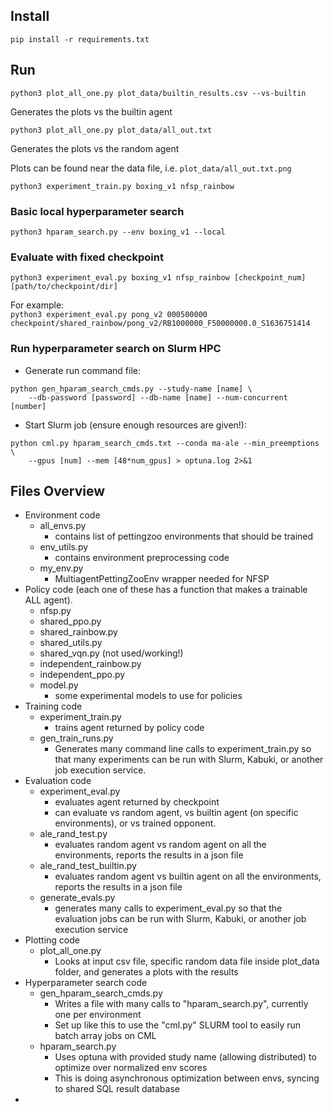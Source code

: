 ## Install

```
pip install -r requirements.txt 
```

## Run

```
python3 plot_all_one.py plot_data/builtin_results.csv --vs-builtin
```

Generates the plots vs the builtin agent

```
python3 plot_all_one.py plot_data/all_out.txt  
```

Generates the plots vs the random agent

Plots can be found near the data file, i.e. `plot_data/all_out.txt.png`


```
python3 experiment_train.py boxing_v1 nfsp_rainbow  
```

### Basic local hyperparameter search 
```
python3 hparam_search.py --env boxing_v1 --local 
```

### Evaluate with fixed checkpoint 
```
python3 experiment_eval.py boxing_v1 nfsp_rainbow [checkpoint_num] [path/to/checkpoint/dir] 
```
For example:  
`python3 experiment_eval.py pong_v2 000500000 checkpoint/shared_rainbow/pong_v2/RB1000000_F50000000.0_S1636751414`

### Run hyperparameter search on Slurm HPC 

- Generate run command file:  
```
python gen_hparam_search_cmds.py --study-name [name] \ 
    --db-password [password] --db-name [name] --num-concurrent [number]
```
- Start Slurm job (ensure enough resources are given!):
```
python cml.py hparam_search_cmds.txt --conda ma-ale --min_preemptions \
    --gpus [num] --mem [48*num_gpus] > optuna.log 2>&1 
```



## Files Overview

* Environment code
    * all_envs.py  
        * contains list of pettingzoo environments that should be trained
    * env_utils.py
        * contains environment preprocessing code 
    * my_env.py
        * MultiagentPettingZooEnv wrapper needed for NFSP  
* Policy code (each one of these has a function that makes a trainable ALL agent).
    * nfsp.py
    * shared_ppo.py
    * shared_rainbow.py
    * shared_utils.py
    * shared_vqn.py (not used/working!)
    * independent_rainbow.py
    * independent_ppo.py
    * model.py
        * some experimental models to use for policies
* Training code
    * experiment_train.py
        * trains agent returned by policy code
    * gen_train_runs.py
        * Generates many command line calls to experiment_train.py so that many experiments can be run with Slurm, Kabuki, or another job execution service.
* Evaluation code
    * experiment_eval.py
        * evaluates agent returned by checkpoint
        * can evaluate vs random agent, vs builtin agent (on specific environments), or vs trained opponent.
    * ale_rand_test.py
        * evaluates random agent vs random agent on all the environments, reports the results in a json file
    * ale_rand_test_builtin.py
        * evaluates random agent vs builtin agent on all the environments, reports the results in a json file
    * generate_evals.py
        * generates many calls to experiment_eval.py so that the evaluation jobs can be run with Slurm, Kabuki, or another job execution service
* Plotting code
    * plot_all_one.py
        * Looks at input csv file, specific random data file inside plot_data folder, and generates a plots with the results
* Hyperparameter search code 
    * gen_hparam_search_cmds.py 
        * Writes a file with many calls to "hparam_search.py", currently one per environment
        * Set up like this to use the "cml.py" SLURM tool to easily run batch array jobs on CML
    * hparam_search.py
        * Uses optuna with provided study name (allowing distributed) to optimize over normalized env scores
        * This is doing asynchronous optimization between envs, syncing to shared SQL result database
* 
